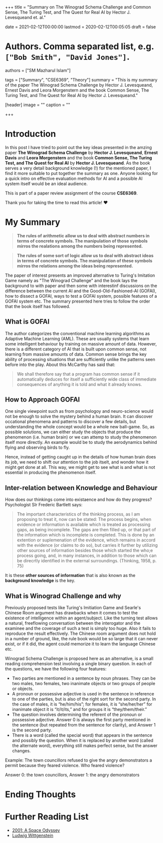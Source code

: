 +++
title = "Summary on The Winograd Schema Challenge and Common Sense, The Turing Test, and The Quest for Real AI by Hector J. Levesqueand et. al."

date = 2021-02-12T00:00:00
lastmod = 2020-02-12T00:05:05
draft = false

# Authors. Comma separated list, e.g. `["Bob Smith", "David Jones"]`.
authors = ["SM Mazharul Islam"]

tags = ["Summary", "CSE6369", "Theory"]
summary = "This is my summary of the paper The Winograd Schema Challenge by Hector J. Levesqueand, Ernest Davis and Leora Morgenstern and the book Common Sense, The Turing Test, and The Quest for Real AI by Hector J. Levesqueand."

[header]
image = ""
caption = ""

+++

# Introduction

In this post I have tried to point out the key ideas presented in the amzing paper **The Winograd Schema Challenge** by **Hector J. Levesqueand**, **Ernest Davis** and **Leora Morgenstern** and the book **Common Sense, The Turing Test, and The Quest for Real AI** by **Hector J. Levesqueand**. As the book serves a very detail background knowledge (!) for the mentioned paper, I find it more suitable to put together the summary as one. Anyone looking for a quick intro on effective evaluation methods for AI and a possible AI system itself would be an ideal audience. 

This is part of a paper review assignment of the course **CSE6369**.

Thank you for taking the time to read this article! :heart:



# My Summary

> **The rules of arithmetic allow us to deal with abstract numbers in terms of concrete symbols. The manipulation of those symbols mirros the realations among the numbers being represented.**

> **The rules of some sort of logic allow us to deal with abstract ideas in terms of concrete symbols. The manipulation of these symbols mirros the relations among the ideas being represented.**

The paper of interest presents an improved alternative to Turing's Imitation Game namely as "The Winograd Challenge" and the book lays the background to with paper and then some with interestinf discussions on the difference between the current AI and the Good-Old-Fashioned-AI (GOFAI), how to dissect a GOFAI, ways to test a GOFAI system, possible features of a GOFAI system etc. The summary presented here tries to follow the order that the book itself has followed.

## What is GOFAI
The author categorizes the conventional machine learning algorithms as Adaptive Machine Learning (AML). These are usually systems that learn some intelligent behaviour by training on massive amount of data. However, there is a different category of AI that is built upon common sense, not learning from massive amounts of data. Common sense brings the key ability of processing situations that are sufficiently unlike the patterns seen before into the play. About this McCarthy has said that:

> We shall therefore say that a program has common sense if it automatically deduces for itself a sufficiently wide class of immediate consequences of anything it is told and what it already knows.

## How to Approach GOFAI
One single viewpoint such as from psychologoy and neuro-science would not be enough to solve the mystery behind a human brain. It can discover occational phenomena and patterns to discover a few details, but understanding the whole concept would be a whole new ball-game. So, as possible solutions, we can either study the objects that produce the phenomenon (i.e. human brain) or we can attemp to study the phenomenon itself more directly. An example would be to study the aerodynamics behind flying and observing birds to fly.

Hence, instead of getting caught up in the details of how human brain does its job, we need to shift our attention to the job itselt, and wonder how it might get done at all. This way, we might get to see what is and what is not essential in producing the phenomenon itself.

## Inter-relation between Knowledge and Behaviour
How does our thinkings come into existaence and how do they progress? Psychologist SIr Frederic Bartlett says:

> The important characteristics of the thinking process, as I am proposing to treat it, now can be stated: The process begins, when evidence or information is available which is treated as processing gaps, as being incomplete. The gaps are then filled up, or that part of the information which is incomplete is completed. This is done by an extention or suplemenation of the evidence, which remains in accord with the evidence (or claims to do so), but carries it further by utilizing other sources of information besides those which started the who;e process going, and, in many instances, in addition to those which can be direcrtly identified in the external surroundings. (Thinking, 1958, p. 75)

It is these **other sources of information** that is also known as the **background knowledge** is the key.

## What is Winograd Challenge and why
Previously proposed tests like Turing's Imitiation Game and Searle's Chinese Room argument has drawbacks when it comes to test the existence of intelligence within an agent/subject. Like the turning test allows a natural, freeflowing conversation between the interogator and the examinee and the coverage of such a test is simply too huge. Also it fails to reproduce the result effectively. The Chinese room argument does not hold in a number of ground, like, the rule book would be so large that it can never exist, or if it did, the agent could memorize it to learn the language Chinese etc.

Winograd Schema Challenge is proposed here as an alternative, is a small reading comprehension test involving a single binary question. In each of the questions, we have the following four features:
- Two parties are mentioned in a sentence by noun phrases. They can be two males, two females, two inanimate objects or two groups of people or objects.
- A pronoun or possessive adjective is used in the sentence in reference to one of the parties, but is also of the right sort for the second party. In the case of males, it is “he/him/his”; for females, it is “she/her/her” for inanimate object it is “it/it/its,” and for groups it is “they/them/their.”
- The question involves determining the referent of the pronoun or possessive adjective. Answer 0 is always the first party mentioned in the sentence (but repeated from the sentence for clarity), and Answer 1 is the second party.
- There is a word (called the special word) that appears in the sentence and possibly the question. When it is replaced by another word (called the alternate word), everything still makes perfect sense, but the answer changes.

Example: The town councillors refused to give the angry demonstrators a permit because they feared violence. Who feared violence?

Answer 0: the town councillors, Answer 1: the angry demonstrators



# Ending Thoughts



# Further Reading List
- [2001: A Space Odyssey](https://www.imdb.com/title/tt0062622/)
- [Ludwig Wittgenstein](https://en.wikipedia.org/wiki/Ludwig_Wittgenstein)
